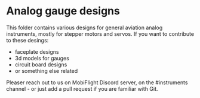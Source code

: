 # Analog gauge designs

This folder contains various designs for general aviation analog instruments, mostly for stepper motors and servos. If you want to contribute
to these desings:

 - faceplate designs
 - 3d models for gauges
 - circuit board designs
 - or something else related

Pleaser reach out to us on MobiFlight Discord server, on the #instruments channel - or just add a pull request if you are familiar with Git. 

